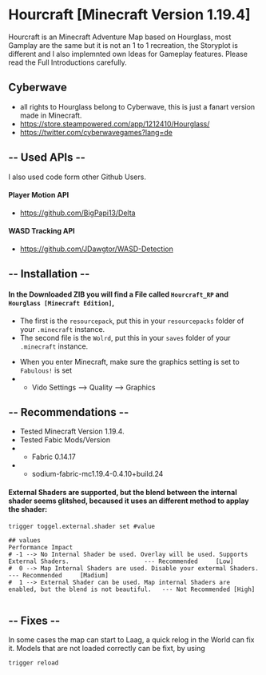 # Hourcraft [Minecraft Version 1.19.4]
Hourcraft is an Minecraft Adventure Map based on Hourglass, most Gamplay are the same but it is not an 1 to 1 recreation, the Storyplot is different and I also implemnted own Ideas for Gameplay features. Please read the Full Introductions carefully.  
>
## Cyberwave
- all rights to Hourglass belong to Cyberwave, this is just a fanart version made in Minecraft.
- https://store.steampowered.com/app/1212410/Hourglass/
- https://twitter.com/cyberwavegames?lang=de
>
## -- Used APIs --
I also used code form other Github Users.
>
#### Player Motion API
- https://github.com/BigPapi13/Delta
>
#### WASD Tracking API
- https://github.com/JDawgtor/WASD-Detection
>
>
## -- Installation --
#### In the Downloaded ZIB you will find a File called `Hourcraft_RP` and `Hourglass [Minecraft Edition]`,
>
- The first is the `resourcepack`, put this in your `resourcepacks` folder of your `.minecraft` instance.
- The second file is the `Wolrd`, put this in your `saves` folder of your `.minecraft` instance.
>
- When you enter Minecraft, make sure the graphics setting is set to `Fabulous!` is set
- - Vido Settings --> Quality --> Graphics 

## -- Recommendations --
- Tested Minecraft Version 1.19.4.
- Tested Fabic Mods/Version
- - Fabric 0.14.17
- - sodium-fabric-mc1.19.4-0.4.10+build.24
#### External Shaders are supported, but the blend between the internal shader seems glitshed, becaused it uses an different method to applay the shader:
```mcfunction
trigger toggel.external.shader set #value

## values                                                                                                                     Performance Impact
# -1 --> No Internal Shader be used. Overlay will be used. Supports External Shaders.                     --- Recommended     [Low]
#  0 --> Map Internal Shaders are used. Disable your extermal Shaders.                                    --- Recommended     [Madium]
#  1 --> External Shader can be used. Map internal Shaders are enabled, but the blend is not beautiful.   --- Not Recommended [High]


```
## -- Fixes --
In some cases the map can start to Laag, a quick relog in the World can fix it.
Models that are not loaded correctly can be fixt, by using 
```mcfunction
trigger reload
```

